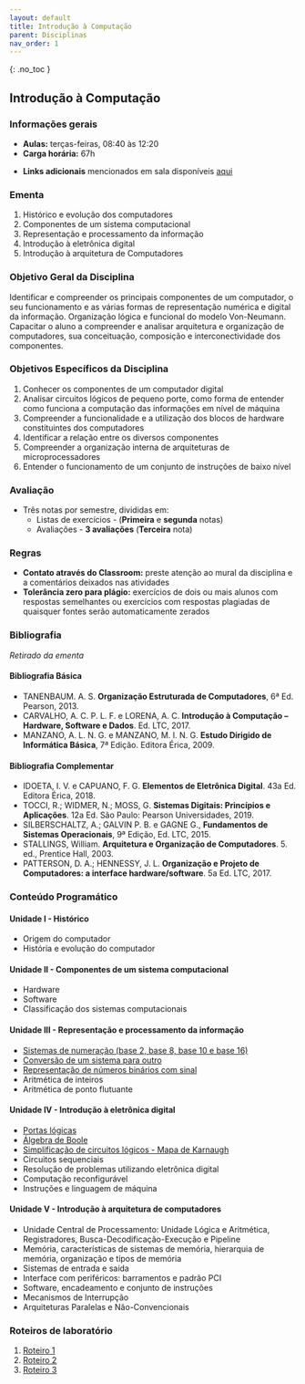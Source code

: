 ```yaml
---
layout: default
title: Introdução à Computação
parent: Disciplinas
nav_order: 1
---
```


{: .no_toc }

## Introdução à Computação

### Informações gerais

- **Aulas:** terças-feiras, 08:40 às 12:20
- **Carga horária:** 67h
<!-- - **Calendário** disponível [aqui](/content/ic/calendario.html) -->
- **Links adicionais** mencionados em sala disponíveis [aqui](/content/ic/links.html)

### Ementa

1. Histórico e evolução dos computadores
2. Componentes de um sistema computacional
3. Representação e processamento da informação
4. Introdução à eletrônica digital
5. Introdução à arquitetura de Computadores

### Objetivo Geral da Disciplina

Identificar e compreender os principais componentes de um computador, o seu funcionamento e as várias formas de representação numérica e digital da informação. Organização lógica e funcional do modelo Von-Neumann. Capacitar o aluno a compreender e analisar arquitetura e organização de computadores, sua conceituação, composição e interconectividade dos componentes.

### Objetivos Específicos da Disciplina

1. Conhecer os componentes de um computador digital
2. Analisar circuitos lógicos de pequeno porte, como forma de entender como funciona a computação das informações em nível de máquina
3. Compreender a funcionalidade e a utilização dos blocos de hardware constituintes dos computadores
4. Identificar a relação entre os diversos componentes
5. Compreender a organização interna de arquiteturas de microprocessadores
6. Entender o funcionamento de um conjunto de instruções de baixo nível

### Avaliação

- Três notas por semestre, divididas em:
  - Listas de exercícios - (**Primeira** e **segunda** notas)
  - Avaliações - **3 avaliações** (**Terceira** nota)

### Regras

- **Contato através do Classroom:** preste atenção ao mural da disciplina e a comentários deixados nas atividades
- **Tolerância zero para plágio:** exercícios de dois ou mais alunos com respostas semelhantes ou exercícios com respostas plagiadas de quaisquer fontes serão automaticamente zerados

### Bibliografia

_Retirado da ementa_

#### Bibliografia Básica

- TANENBAUM. A. S. **Organização Estruturada de Computadores**, 6ª Ed. Pearson, 2013.
- CARVALHO, A. C. P. L. F. e LORENA, A. C. **Introdução à Computação – Hardware, Software e Dados**. Ed. LTC, 2017.
- MANZANO, A. L. N. G. e MANZANO, M. I. N. G. **Estudo Dirigido de Informática Básica**, 7ª Edição. Editora Érica, 2009.

#### Bibliografia Complementar

- IDOETA, I. V. e CAPUANO, F. G. **Elementos de Eletrônica Digital**. 43a Ed. Editora Érica, 2018.
- TOCCI, R.; WIDMER, N.; MOSS, G. **Sistemas Digitais: Princípios e Aplicações**. 12a Ed. São Paulo: Pearson Universidades, 2019.
- SILBERSCHALTZ, A.; GALVIN P. B. e GAGNE G., **Fundamentos de Sistemas Operacionais**, 9ª Edição, Ed. LTC, 2015.
- STALLINGS, William. **Arquitetura e Organização de Computadores**. 5. ed., Prentice Hall, 2003.
- PATTERSON, D. A.; HENNESSY, J. L. **Organização e Projeto de Computadores: a interface hardware/software**. 5a Ed. LTC, 2017.

### Conteúdo Programático

#### **Unidade I - Histórico**

- Origem do computador
- História e evolução do computador

#### **Unidade II - Componentes de um sistema computacional**

- Hardware
- Software
- Classificação dos sistemas computacionais

#### **Unidade III - Representação e processamento da informação**

- [Sistemas de numeração (base 2, base 8, base 10 e base 16)](/content/ic/3.1-dados.html)
- [Conversão de um sistema para outro](/content/ic/3.2-conversao.html)
- [Representação de números binários com sinal](/content/ic/3.3-sinal.html)
- Aritmética de inteiros
- Aritmética de ponto flutuante

#### **Unidade IV - Introdução à eletrônica digital**

- [Portas lógicas](/content/ic/4.1-portas-logicas.html)
- [Álgebra de Boole](/content/ic/4.2-algebra-de-boole.html)
- [Simplificação de circuitos lógicos - Mapa de Karnaugh](/content/ic/4.3-karnaugh.html)
- Circuitos sequenciais
- Resolução de problemas utilizando eletrônica digital
- Computação reconfigurável
- Instruções e linguagem de máquina

#### **Unidade V - Introdução à arquitetura de computadores**

- Unidade Central de Processamento: Unidade Lógica e Aritmética, Registradores, Busca-Decodificação-Execução e Pipeline
- Memória, características de sistemas de memória, hierarquia de memória, organização e tipos de memória
- Sistemas de entrada e saída
- Interface com periféricos: barramentos e padrão PCI
- Software, encadeamento e conjunto de instruções
- Mecanismos de Interrupção
- Arquiteturas Paralelas e Não-Convencionais

### Roteiros de laboratório

1. [Roteiro 1](/content/ic/roteiro-1.html)
1. [Roteiro 2](/content/ic/roteiro-2.html)
1. [Roteiro 3](/content/ic/roteiro-3.html)
